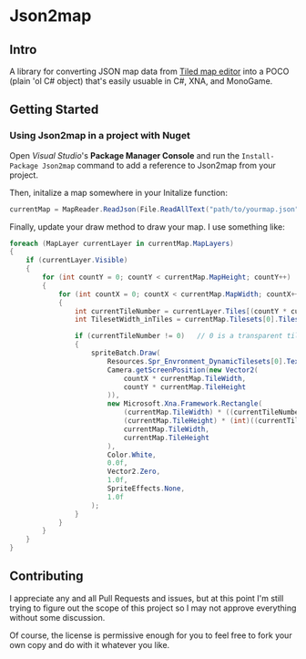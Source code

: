 # Json2map

## Intro

A library for converting JSON map data from [Tiled map editor](http://www.mapeditor.org/) into a POCO (plain 'ol C# object) that's easily usuable in C#, XNA, and MonoGame.

## Getting Started


### Using Json2map in a project with Nuget

Open *Visual Studio*'s **Package Manager Console** and run the `Install-Package Json2map` command to add a reference to Json2map from your project.

Then, initalize a map somewhere in your Initalize function:

```C#
currentMap = MapReader.ReadJson(File.ReadAllText("path/to/yourmap.json"));
```

Finally, update your draw method to draw your map. I use something like:

```C#
foreach (MapLayer currentLayer in currentMap.MapLayers)
{
	if (currentLayer.Visible)
	{
		for (int countY = 0; countY < currentMap.MapHeight; countY++)
		{
			for (int countX = 0; countX < currentMap.MapWidth; countX++)
			{
				int currentTileNumber = currentLayer.Tiles[(countY * currentMap.MapWidth) + countX];
				int TilesetWidth_inTiles = currentMap.Tilesets[0].TilesetWidth / currentMap.TileWidth;

				if (currentTileNumber != 0)   // 0 is a transparent tile in Tiled
				{
					spriteBatch.Draw(
						Resources.Spr_Envronment_DynamicTilesets[0].Texture, //TODO: Change this from a hardcoded [0] (Not very dynamic, I guess)
						Camera.getScreenPosition(new Vector2(
							countX * currentMap.TileWidth,
							countY * currentMap.TileHeight
						)),
						new Microsoft.Xna.Framework.Rectangle(
							(currentMap.TileWidth) * ((currentTileNumber - 1) % TilesetWidth_inTiles), // The -1 accounts for Tiled's numbering scheme starting at 1
							(currentMap.TileHeight) * (int)((currentTileNumber - 1) / TilesetWidth_inTiles),
							currentMap.TileWidth,
							currentMap.TileHeight
						),
						Color.White,
						0.0f,
						Vector2.Zero,
						1.0f,
						SpriteEffects.None,
						1.0f
					);
				}
			}
		}
	}
}
```

## Contributing

I appreciate any and all Pull Requests and issues, but at this point I'm still trying to figure out the scope of this project so I may not approve everything without some discussion.

Of course, the license is permissive enough for you to feel free to fork your own copy and do with it whatever you like.
